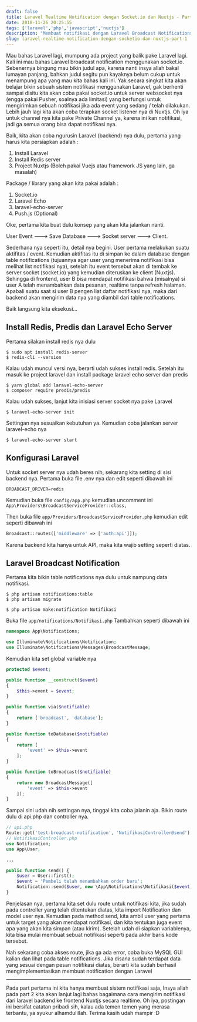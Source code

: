 ```yaml
---
draft: false
title: Laravel Realtime Notification dengan Socket.io dan Nuxtjs - Part 1
date: 2018-11-26 20:25:55
tags: ['laravel','php','javascript','nuxtjs']
description: "Membuat notifikasi dengan Laravel Broadcast Notifications dan Socket.io"
slug: laravel-realtime-notification-dengan-socketio-dan-nuxtjs-part-1
---
```


Mau bahas Laravel lagi, mumpung ada project yang balik pake Laravel lagi. Kali ini mau bahas Laravel broadcast notification menggunakan socket.io. Sebenernya bingung mau bikin judul apa, karena nanti insya allah bakal lumayan panjang, bahkan judul segitu pun kayaknya belum cukup untuk menampung apa yang mau kita bahas kali ini. Yak secara singkat kita akan belajar bikin sebuah sistem notifikasi menggunakan Laravel, gak berhenti sampai disitu kita akan coba pakai socket.io untuk server websocket nya (engga pakai Pusher, soalnya ada limitasi) yang berfungsi untuk mengirimkan sebuah notifikasi jika ada event yang sedang / telah dilakukan. Lebih jauh lagi kita akan coba terapkan socket listener nya di Nuxtjs. Oh iya untuk channel nya kita pake Private Channel ya, karena ini kan notifikasi, jadi ga semua orang bisa dapat notifikasi nya.

Baik, kita akan coba ngurusin Laravel (backend) nya dulu, pertama yang harus kita persiapkan adalah :

1. Install Laravel
2. Install Redis server
3. Project Nuxtjs (Boleh pakai Vuejs atau framework JS yang lain, ga masalah)

Package / library yang akan kita pakai adalah :

1. Socket.io
2. Laravel Echo
3. laravel-echo-server
4. Push.js (Optional)

Oke, pertama kita buat dulu konsep yang akan kita jalankan nanti.

User Event  --->  Save Database ---> Socket server ---> Client.

Sederhana nya seperti itu, detail nya begini. User pertama melakukan suatu aktifitas / event. Kemudian aktifitas itu di simpan ke dalam database dengan table notifications (tujuannya agar user yang menerima notifikasi bisa melihat list notifikasi nya), setelah itu event tersebut akan di tembak ke server socket (socket.io) yang kemudian diteruskan ke client (Nuxtjs). Sehingga di frontend, user B bisa mendapat notifikasi bahwa (misalnya) si user A telah menambahkan data pesanan, realtime tanpa refresh halaman. Apabali suatu saat si user B pengen liat daftar notifikasi nya, maka dari backend akan mengirim data nya yang diambil dari table notifications.

Baik langsung kita eksekusi...

## Install Redis, Predis dan Laravel Echo Server

Pertama silakan install redis nya dulu

```
$ sudo apt install redis-server
$ redis-cli --version
```

Kalau udah muncul versi nya, berarti udah sukses install redis. Setelah itu masuk ke project laravel dan install package laravel echo server dan predis

```
$ yarn global add laravel-echo-server
$ composer require predis/predis
```

Kalau udah sukses, lanjut kita inisiasi server socket nya pake Laravel

```
$ laravel-echo-server init
```

Settingan nya sesuaikan kebutuhan ya. Kemudian coba jalankan server laravel-echo nya

```
$ laravel-echo-server start
```

## Konfigurasi Laravel

Untuk socket server nya udah beres nih, sekarang kita setting di sisi backend nya. Pertama buka file .env nya dan edit seperti dibawah ini

```
BROADCAST_DRIVER=redis
```

Kemudian buka file `config/app.php` kemudian uncomment ini `App\Providers\BroadcastServiceProvider::class,`

Then buka file `app/Providers/BroadcastServiceProvider.php` kemudian edit seperti dibawah ini

```php
Broadcast::routes(['middleware' => ['auth:api']]);
```

Karena backend kita hanya untuk API, maka kita wajib setting seperti diatas.

## Laravel Broadcast Notification

Pertama kita bikin table notifications nya dulu untuk nampung data notifikasi.

```
$ php artisan notifications:table
$ php artisan migrate
```

```
$ php artisan make:notification Notifikasi
```
Buka file `app/notifications/Notifikasi.php` Tambahkan seperti dibawah ini

```php
namespace App\Notifications;

use Illuminate\Notifications\Notification;
use Illuminate\Notifications\Messages\BroadcastMessage;
```

Kemudian kita set global variable nya

```php
protected $event;

public function __construct($event)
{
    $this->event = $event;
}

public function via($notifiable)
{
    return ['broadcast', 'database'];
}

public function toDatabase($notifiable)
{
    return [
        'event' => $this->event
    ];
}

public function toBroadcast($notifiable)
{
    return new BroadcastMessage([
        'event' => $this->event
    ]);
}
```

Sampai sini udah nih settingan nya, tinggal kita coba jalanin aja. Bikin route dulu di api.php dan controller nya.

```php
// api.php
Route::get('test-broadcast-notification', 'NotifikasiController@send');
// NotifikasiController.php
use Notification;
use App\User;

...

public function send() {
    $user = User::first();
    $event = 'Pembeli telah menambahkan order baru';
    Notification::send($user, new \App\Notifications\Notifikasi($event));
}
```

Penjelasan nya, pertama kita set dulu route untuk notifikasi kita, jika sudah pada controller yang telah ditentukan diatas, kita import Notification dan model user nya. Kemudian pada method send, kita ambil user yang pertama untuk target yang akan mendapat notifikasi, dan kita tentukan juga event apa yang akan kita simpan (atau kirim). Setelah udah di siapkan variablenya, kita bisa mulai membuat sebuat notifikasi seperti pada akhir baris kode tersebut.

Nah sekarang coba akses route, jika ga ada error, coba buka MySQL GUI kalian dan lihat pada table notifications. Jika disana sudah terdapat data yang sesuai dengan pesan notifikasi diatas, berarti kita sudah berhasil mengimplementasikan membuat notification dengan Laravel

<hr/>

Pada part pertama ini kita hanya membuat sistem notifikasi saja, Insya allah pada part 2 kita akan lanjut lagi bahas bagaimana cara mengirim notifikasi dari laravel backend ke frontend Nuxtjs secara realtime. Oh iya, postingan ini bersifat catatan pribadi sih, kalau ada temen temen yang merasa terbantu, ya syukur alhamdulillah. Terima kasih udah mampir :D
